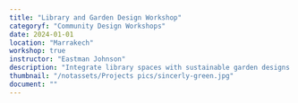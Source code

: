 ```yaml
---
title: "Library and Garden Design Workshop"
categoryf: "Community Design Workshops"
date: 2024-01-01
location: "Marrakech"
workshop: true
instructor: "Eastman Johnson"
description: "Integrate library spaces with sustainable garden designs."
thumbnail: "/notassets/Projects pics/sincerly-green.jpg"
document: ""
---
```

